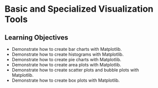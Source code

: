 # Basic and Specialized Visualization Tools
## Learning Objectives
- Demonstrate how to create bar charts with Matplotlib.
- Demonstrate how to create histograms with Matplotlib.
- Demonstrate how to create pie charts with Matplotlib.
- Demonstrate how to create area plots with Matplotlib.
- Demonstrate how to create scatter plots and bubble plots with Matplotlib.
- Demonstrate how to create box plots with Matplotlib.
